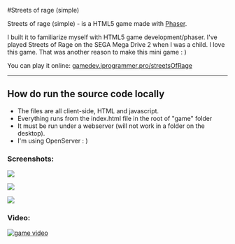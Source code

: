 #Streets of rage (simple)

Streets of rage (simple) - is  a HTML5 game made with [Phaser](http://phaser.io/).

I built it to familiarize myself with HTML5 game development/phaser. I've played Streets of Rage on the SEGA Mega Drive 2 when I was a child. I love this game. That was another reason to make this mini game : )

You can play it online: [gamedev.iprogrammer.pro/streetsOfRage](http://gamedev.iprogrammer.pro/streetsOfRage/) 

---
How do run the source code locally
----------------------------------

 - The files are all client-side, HTML and javascript.
 - Everything runs from the index.html file in the root of "game" folder
 - It must be run under a webserver (will not work in a folder on the desktop).
 - I'm using OpenServer : )

### Screenshots:

![](http://gamedev.iprogrammer.pro/streetsOfRage/screenshots/screenshot_1.jpg)

![](http://gamedev.iprogrammer.pro/streetsOfRage/screenshots/screenshot_2.jpg)

![](http://gamedev.iprogrammer.pro/streetsOfRage/screenshots/screenshot_3.jpg)

### Video:

[![game video](http://gamedev.iprogrammer.pro/streetsOfRage/screenshots/screenshot_4.jpg)](https://youtu.be/-WTKDdyDin8 "game video - click to watch")
